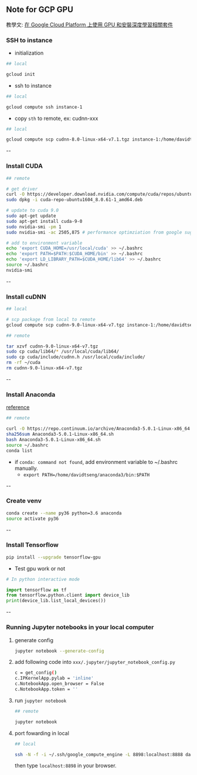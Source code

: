 ## Note for GCP GPU

教學文: [在 Google Cloud Platform 上使用 GPU 和安裝深度學習相關套件](https://medium.com/@kstseng/%E5%9C%A8-google-cloud-platform-%E4%B8%8A%E4%BD%BF%E7%94%A8-gpu-%E5%92%8C%E5%AE%89%E8%A3%9D%E6%B7%B1%E5%BA%A6%E5%AD%B8%E7%BF%92%E7%9B%B8%E9%97%9C%E5%A5%97%E4%BB%B6-1b118e291015)


### SSH to instance

* initialization

```bash
## local

gcloud init
```
* ssh to instance

```bash
## local

gcloud compute ssh instance-1
```

* copy `sth` to remote, ex: cudnn-xxx

```bash
## local

gcloud compute scp cudnn-8.0-linux-x64-v7.1.tgz instance-1:/home/davidtseng
```

--

### Install CUDA

```bash
## remote

# get driver
curl -O https://developer.download.nvidia.com/compute/cuda/repos/ubuntu1604/x86_64/cuda-repo-ubuntu1604_8.0.61-1_amd64.deb
sudo dpkg -i cuda-repo-ubuntu1604_8.0.61-1_amd64.deb

# update to cuda 9.0
sudo apt-get update
sudo apt-get install cuda-9-0
sudo nvidia-smi -pm 1
sudo nvidia-smi -ac 2505,875 # performance optimziation from google suggestion

# add to environment variable
echo 'export CUDA_HOME=/usr/local/cuda' >> ~/.bashrc
echo 'export PATH=$PATH:$CUDA_HOME/bin' >> ~/.bashrc
echo 'export LD_LIBRARY_PATH=$CUDA_HOME/lib64' >> ~/.bashrc
source ~/.bashrc
nvidia-smi
```

--

### Install cuDNN

```bash
## local

# scp package from local to remote
gcloud compute scp cudnn-9.0-linux-x64-v7.tgz instance-1:/home/davidtseng
```


```bash
## remote

tar xzvf cudnn-9.0-linux-x64-v7.tgz
sudo cp cuda/lib64/* /usr/local/cuda/lib64/
sudo cp cuda/include/cudnn.h /usr/local/cuda/include/
rm -rf ~/cuda
rm cudnn-9.0-linux-x64-v7.tgz
```

--

### Install Anaconda

[reference](https://www.digitalocean.com/community/tutorials/how-to-install-the-anaconda-python-distribution-on-ubuntu-16-04)

```bash
## remote

curl -O https://repo.continuum.io/archive/Anaconda3-5.0.1-Linux-x86_64.sh
sha256sum Anaconda3-5.0.1-Linux-x86_64.sh
bash Anaconda3-5.0.1-Linux-x86_64.sh
source ~/.bashrc
conda list
```

* if `conda: command not found`, add environment variable to ~/.bashrc manually.
	* `export PATH=/home/davidtseng/anaconda3/bin:$PATH`

--

### Create venv

```bash
conda create --name py36 python=3.6 anaconda
source activate py36
```

--

### Install Tensorflow

```bash
pip install --upgrade tensorflow-gpu
```

* Test gpu work or not

```python
# In python interactive mode

import tensorflow as tf
from tensorflow.python.client import device_lib
print(device_lib.list_local_devices())
```

--

### Running Jupyter notebooks in your local computer

1. generate config

	```bash
	jupyter notebook --generate-config
	```

2. add following code into `xxx/.jupyter/jupyter_notebook_config.py`

	```bash
	c = get_config()
	c.IPKernelApp.pylab = 'inline'
	c.NotebookApp.open_browser = False
	c.NotebookApp.token = ''
	```
3. run `jupyter notebook`

	```bash
	## remote
	
	jupyter notebook
	```

4. port fowarding in local

	```bash
	## local
	
	ssh -N -f -i ~/.ssh/google_compute_engine -L 8898:localhost:8888 davidtseng@<IP-address-of-your-GPU-instance>
	```
	
	then type `localhost:8898` in your browser.
	

